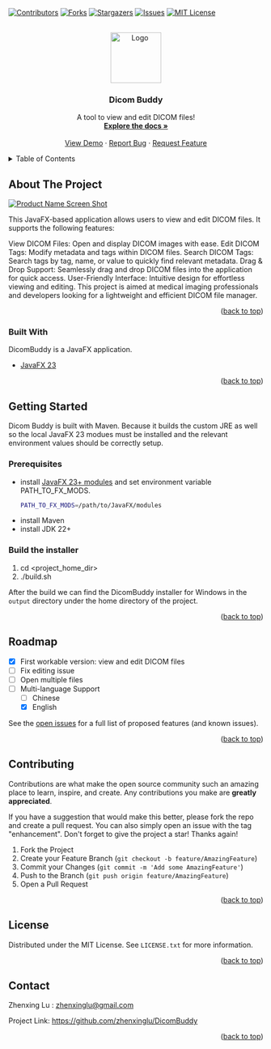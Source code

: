 <div id="top"></div>


<!-- PROJECT SHIELDS -->
<!--
*** I'm using markdown "reference style" links for readability.
*** Reference links are enclosed in brackets [ ] instead of parentheses ( ).
*** See the bottom of this document for the declaration of the reference variables
*** for contributors-url, forks-url, etc. This is an optional, concise syntax you may use.
*** https://www.markdownguide.org/basic-syntax/#reference-style-links
-->
[![Contributors][contributors-shield]][contributors-url]
[![Forks][forks-shield]][forks-url]
[![Stargazers][stars-shield]][stars-url]
[![Issues][issues-shield]][issues-url]
[![MIT License][license-shield]][license-url]



<!-- PROJECT LOGO -->
<br />
<div align="center">
  <a href="https://github.com/zhenxinglu/DicomBuddy">
    <img src="resources/icons/dicomBuddy.png" alt="Logo" width="100" height="100">
  </a>

<h3 align="center">Dicom Buddy</h3>

  <p align="center">
    A tool to view and edit DICOM files!
    <br />
    <a href="https://github.com/zhenxinglu/DicomBuddy"><strong>Explore the docs »</strong></a>
    <br />
    <br />
    <a href="https://github.com/zhenxinglu/DicomBuddy">View Demo</a>
    ·
    <a href="https://github.com/zhenxinglu/DicomBuddy/issues">Report Bug</a>
    ·
    <a href="https://github.com/zhenxinglu/DicomBuddy/issues">Request Feature</a>
  </p>
</div>

<!-- TABLE OF CONTENTS -->
<details>
  <summary>Table of Contents</summary>
  <ol>
    <li>
      <a href="#about-the-project">About The Project</a>
      <ul>
        <li><a href="#built-with">Built With</a></li>
      </ul>
    </li>
    <li>
      <a href="#getting-started">Getting Started</a>
      <ul>
        <li><a href="#prerequisites">Prerequisites</a></li>
        <li><a href="#build-the-installer">Build the installer</a></li>
      </ul>
    </li>
    <li><a href="#usage">Usage</a></li>
    <li><a href="#roadmap">Roadmap</a></li>
    <li><a href="#contributing">Contributing</a></li>
    <li><a href="#license">License</a></li>
    <li><a href="#contact">Contact</a></li>
  </ol>
</details>



<!-- ABOUT THE PROJECT -->
## About The Project

[![Product Name Screen Shot][product-screenshot]](https://gluonhq.com/products/javafx/)

This JavaFX-based application allows users to view and edit DICOM files. It supports the following features:

View DICOM Files: Open and display DICOM images with ease.
Edit DICOM Tags: Modify metadata and tags within DICOM files.
Search DICOM Tags: Search tags by tag, name, or value to quickly find relevant metadata.
Drag & Drop Support: Seamlessly drag and drop DICOM files into the application for quick access.
User-Friendly Interface: Intuitive design for effortless viewing and editing.
This project is aimed at medical imaging professionals and developers looking for a lightweight and efficient DICOM file manager.

<p align="right">(<a href="#top">back to top</a>)</p>


### Built With

DicomBuddy is a JavaFX application. 

* [JavaFX 23](https://openjfx.io/)



<p align="right">(<a href="#top">back to top</a>)</p>


<!-- GETTING STARTED -->
## Getting Started

Dicom Buddy is built with Maven. Because it builds the custom JRE as well so the local JavaFX 23 modues must 
be installed and the relevant environment values should be correctly setup.

### Prerequisites
* install [JavaFX 23+ modules](https://gluonhq.com/products/javafx) and set environment variable PATH_TO_FX_MODS.
  ```sh
  PATH_TO_FX_MODS=/path/to/JavaFX/modules
  ```
* install Maven
* install JDK 22+

### Build the installer
1. cd <project_home_dir>
2. ./build.sh

After the build we can find the DicomBuddy installer for Windows in the `output` directory under the home directory
of the project. 

<p align="right">(<a href="#top">back to top</a>)</p>


<!-- ROADMAP -->
## Roadmap

- [x] First workable version:  view and edit DICOM files
- [ ] Fix editing issue
- [ ] Open multiple files
- [ ] Multi-language Support
    - [ ] Chinese
    - [x] English

See the [open issues](https://github.com/zhenxinglu/DicomBuddy/issues) for a full list of proposed features (and known issues).

<p align="right">(<a href="#top">back to top</a>)</p>


<!-- CONTRIBUTING -->
## Contributing

Contributions are what make the open source community such an amazing place to learn, inspire, and create. Any contributions you make are **greatly appreciated**.

If you have a suggestion that would make this better, please fork the repo and create a pull request. You can also simply open an issue with the tag "enhancement".
Don't forget to give the project a star! Thanks again!

1. Fork the Project
2. Create your Feature Branch (`git checkout -b feature/AmazingFeature`)
3. Commit your Changes (`git commit -m 'Add some AmazingFeature'`)
4. Push to the Branch (`git push origin feature/AmazingFeature`)
5. Open a Pull Request

<p align="right">(<a href="#top">back to top</a>)</p>


<!-- LICENSE -->
## License

Distributed under the MIT License. See `LICENSE.txt` for more information.

<p align="right">(<a href="#top">back to top</a>)</p>


<!-- CONTACT -->
## Contact

Zhenxing Lu : zhenxinglu@gmail.com

Project Link: https://github.com/zhenxinglu/DicomBuddy

<p align="right">(<a href="#top">back to top</a>)</p>


<!-- MARKDOWN LINKS & IMAGES -->
<!-- https://www.markdownguide.org/basic-syntax/#reference-style-links -->
[contributors-shield]: https://img.shields.io/github/contributors/othneildrew/Best-README-Template.svg?style=for-the-badge
[contributors-url]: https://github.com/zhenxinglu/DicomBuddy/graphs/contributors
[forks-shield]: https://img.shields.io/github/forks/othneildrew/Best-README-Template.svg?style=for-the-badge
[forks-url]: https://github.com/zhenxinglu/DicomBuddy/network/members
[stars-shield]: https://img.shields.io/github/stars/othneildrew/Best-README-Template.svg?style=for-the-badge
[stars-url]: https://github.com/zhenxinglu/DicomBuddy/stargazers
[issues-shield]: https://img.shields.io/github/issues/othneildrew/Best-README-Template.svg?style=for-the-badge
[issues-url]: https://github.com/zhenxinglu/DicomBuddy/issues
[license-shield]: https://img.shields.io/github/license/othneildrew/Best-README-Template.svg?style=for-the-badge
[license-url]: https://github.com/zhenxinglu/DicomBuddy/blob/master/LICENSE.txt
[product-screenshot]: images/DicomBuddy_screenshot.png

